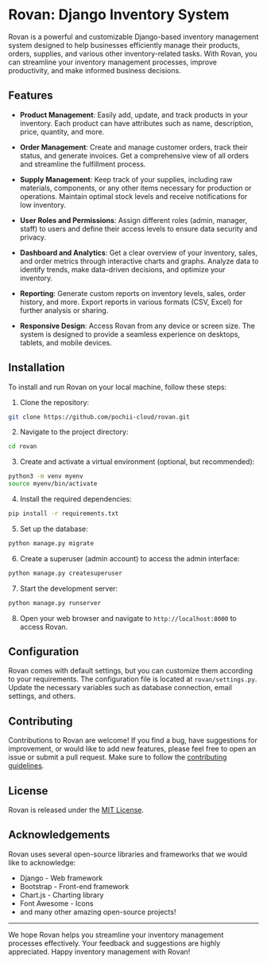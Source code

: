 # Rovan: Django Inventory System

Rovan is a powerful and customizable Django-based inventory management system designed to help businesses efficiently manage their products, orders, supplies, and various other inventory-related tasks. With Rovan, you can streamline your inventory management processes, improve productivity, and make informed business decisions.

## Features

- **Product Management**: Easily add, update, and track products in your inventory. Each product can have attributes such as name, description, price, quantity, and more.

- **Order Management**: Create and manage customer orders, track their status, and generate invoices. Get a comprehensive view of all orders and streamline the fulfillment process.

- **Supply Management**: Keep track of your supplies, including raw materials, components, or any other items necessary for production or operations. Maintain optimal stock levels and receive notifications for low inventory.

- **User Roles and Permissions**: Assign different roles (admin, manager, staff) to users and define their access levels to ensure data security and privacy.

- **Dashboard and Analytics**: Get a clear overview of your inventory, sales, and order metrics through interactive charts and graphs. Analyze data to identify trends, make data-driven decisions, and optimize your inventory.

- **Reporting**: Generate custom reports on inventory levels, sales, order history, and more. Export reports in various formats (CSV, Excel) for further analysis or sharing.

- **Responsive Design**: Access Rovan from any device or screen size. The system is designed to provide a seamless experience on desktops, tablets, and mobile devices.

## Installation

To install and run Rovan on your local machine, follow these steps:

1. Clone the repository:

```bash
git clone https://github.com/pochii-cloud/rovan.git
```

2. Navigate to the project directory:

```bash
cd rovan
```

3. Create and activate a virtual environment (optional, but recommended):

```bash
python3 -m venv myenv
source myenv/bin/activate
```

4. Install the required dependencies:

```bash
pip install -r requirements.txt
```

5. Set up the database:

```bash
python manage.py migrate
```

6. Create a superuser (admin account) to access the admin interface:

```bash
python manage.py createsuperuser
```

7. Start the development server:

```bash
python manage.py runserver
```

8. Open your web browser and navigate to `http://localhost:8000` to access Rovan.

## Configuration

Rovan comes with default settings, but you can customize them according to your requirements. The configuration file is located at `rovan/settings.py`. Update the necessary variables such as database connection, email settings, and others.

## Contributing

Contributions to Rovan are welcome! If you find a bug, have suggestions for improvement, or would like to add new features, please feel free to open an issue or submit a pull request. Make sure to follow the [contributing guidelines](CONTRIBUTING.md).

## License

Rovan is released under the [MIT License](LICENSE).

## Acknowledgements

Rovan uses several open-source libraries and frameworks that we would like to acknowledge:

- Django - Web framework
- Bootstrap - Front-end framework
- Chart.js - Charting library
- Font Awesome - Icons
- and many other amazing open-source projects!

---

We hope Rovan helps you streamline your inventory management processes effectively. Your feedback and suggestions are highly appreciated. Happy inventory management with Rovan!
